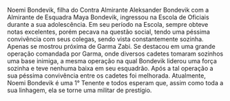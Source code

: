 Noemi Bondevik, filha do Contra Almirante Aleksander Bondevik com a Almirante de Esquadra Maya Bondevik, ingressou na Escola de Oficiais durante a sua adolescência. 
Em seu período na Escola, sempre obteve notas excelentes, porém pecava na questão social, tendo uma péssima convivência com seus colegas, sendo vista constantemente sozinha. Apenas se mostrou próxima de Garma Zabi.
Se destacou em uma grande operação comandada por Garma, onde diversos cadetes tomaram sozinhos uma base inimiga, a mesma operação na qual Bondevik liderou uma força sozinha e teve nenhuma baixa em seu esquadrão. Após a tal operação a sua péssima convivência entre os cadetes foi melhorada.
Atualmente, Noemi Bondevik é uma 1° Tenente e todos esperam que, assim como toda a sua linhagem, ela se torne uma militar de prestígio.